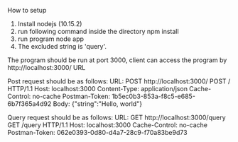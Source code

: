 How to setup
1. Install nodejs (10.15.2)
2. run following command inside the directory
  npm install
3. run program
  node app
4. The excluded string is 'query'.

The program should be run at port 3000, client can access the program by
http://localhost:3000/ URL

Post request should be as follows:
URL: POST http://localhost:3000/
POST / HTTP/1.1
Host: localhost:3000
Content-Type: application/json
Cache-Control: no-cache
Postman-Token: 1b5ec0b3-853a-f8c5-e685-6b7f365a4d92
Body:
{"string":"Hello, world"}

Query request should be as follows:
URL: GET http://localhost:3000/query
GET /query HTTP/1.1
Host: localhost:3000
Cache-Control: no-cache
Postman-Token: 062e0393-0d80-d4a7-28c9-f70a83be9d73
